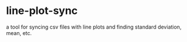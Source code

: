 # line-plot-sync
a tool for syncing csv files with line plots and finding standard deviation, mean, etc.
